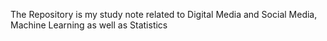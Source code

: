 The Repository is my study note related to Digital Media and Social Media, Machine Learning as well as Statistics
